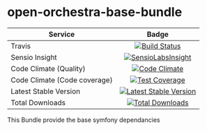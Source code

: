open-orchestra-base-bundle
==========================

| Service       | Badge         |
| ------------- |:-------------:|
| Travis | [![Build Status](https://travis-ci.org/open-orchestra/open-orchestra-base-bundle.svg?branch=master)](https://travis-ci.org/open-orchestra/open-orchestra-base-bundle) |
| Sensio Insight | [![SensioLabsInsight](https://insight.sensiolabs.com/projects/a0f6f51a-eef5-4a13-91cc-c5939d8d55ee/big.png)](https://insight.sensiolabs.com/projects/a0f6f51a-eef5-4a13-91cc-c5939d8d55ee) |
| Code Climate (Quality) | [![Code Climate](https://codeclimate.com/github/open-orchestra/open-orchestra-base-bundle/badges/gpa.svg)](https://codeclimate.com/github/open-orchestra/open-orchestra-base-bundle) |
| Code Climate (Code coverage) | [![Test Coverage](https://codeclimate.com/github/open-orchestra/open-orchestra-base-bundle/badges/coverage.svg)](https://codeclimate.com/github/open-orchestra/open-orchestra-base-bundle/coverage) |
| Latest Stable Version | [![Latest Stable Version](https://poser.pugx.org/open-orchestra/open-orchestra-base-bundle/v/stable)](https://packagist.org/packages/open-orchestra/open-orchestra-base-bundle) |
| Total Downloads | [![Total Downloads](https://poser.pugx.org/open-orchestra/open-orchestra-base-bundle/downloads)](https://packagist.org/packages/open-orchestra/open-orchestra-base-bundle) |

This  Bundle provide the base symfony dependancies
